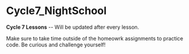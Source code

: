 # Cycle7_NightSchool
**Cycle 7 Lessons** -- Will be updated after every lesson.

Make sure to take time outside of the homeowrk assignments to practice code.
Be curious and challenge yourself!

